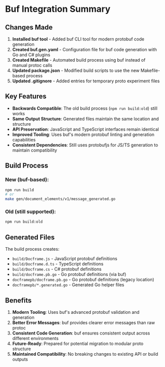 # Buf Integration Summary

## Changes Made

1. **Installed buf tool** - Added buf CLI tool for modern protobuf code generation
2. **Created buf.gen.yaml** - Configuration file for buf code generation with Go and C# plugins
3. **Created Makefile** - Automated build process using buf instead of manual protoc calls
4. **Updated package.json** - Modified build scripts to use the new Makefile-based process
5. **Updated .gitignore** - Added entries for temporary proto experiment files

## Key Features

- **Backwards Compatible**: The old build process (`npm run build:old`) still works
- **Same Output Structure**: Generated files maintain the same location and structure
- **API Preservation**: JavaScript and TypeScript interfaces remain identical
- **Improved Tooling**: Uses buf's modern protobuf linting and generation capabilities
- **Consistent Dependencies**: Still uses protobufjs for JS/TS generation to maintain compatibility

## Build Process

### New (buf-based):
```bash
npm run build
# or
make gen/document_elements/v1/message_generated.go
```

### Old (still supported):
```bash
npm run build:old
```

## Generated Files

The build process creates:
- `build/Docframe.js` - JavaScript protobuf definitions
- `build/Docframe.d.ts` - TypeScript definitions
- `build/Docframe.cs` - C# protobuf definitions
- `build/docframe.pb.go` - Go protobuf definitions (via buf)
- `docframepb/docframe.pb.go` - Go protobuf definitions (legacy location)
- `docframepb/*.generated.go` - Generated Go helper files

## Benefits

1. **Modern Tooling**: Uses buf's advanced protobuf validation and generation
2. **Better Error Messages**: buf provides clearer error messages than raw protoc
3. **Consistent Code Generation**: buf ensures consistent output across different environments
4. **Future-Ready**: Prepared for potential migration to modular proto structure
5. **Maintained Compatibility**: No breaking changes to existing API or build outputs